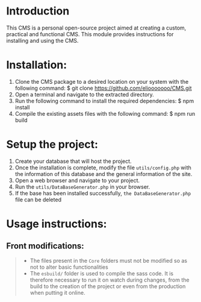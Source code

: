 # Introduction
This CMS is a personal open-source project aimed at creating a custom, practical and functional CMS.
This module provides instructions for installing and using the CMS.

# Installation:
1. Clone the CMS package to a desired location on your system with the following command:
    $ git clone https://github.com/eliooooooo/CMS.git
2. Open a terminal and navigate to the extracted directory.
3. Run the following command to install the required dependencies:
    $ npm install
4. Compile the existing assets files with the following command:
    $ npm run build

# Setup the project:
1. Create your database that will host the project.
2. Once the installation is complete, modify the file `utils/config.php` with the information of this database and the general information of the site.
3. Open a web browser and navigate to your project.
4. Run the `utils/DataBaseGenerator.php` in your browser.
5. If the base has been installed successfully, `the DataBaseGenerator.php` file can be deleted

# Usage instructions:
## Front modifications:
>  - The files present in the ```Core``` folders must not be modified so as not to alter basic functionalities
>  - The ```esbuild/``` folder is used to compile the sass code. It is therefore necessary to run it on watch during changes, from the build to the creation of the project or even from the production when putting it online.
